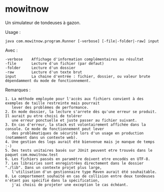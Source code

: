 # mowitnow
Un simulateur de tondeuses à gazon.

Usage :

    java com.mowitnow.program.Runner [-verbose] [-file|-folder|-raw] input

Avec :

    -verbose    Affichage d'information complémentaires au résultat
    -file       Lecture d'un fichier (par défaut)
    -folder     Lecture d'un dossier
    -raw        Lecture d'un texte brut
    input       La chaine d'entrée : fichier, dossier, ou valeur brute dépendamment du mode de fonctionnement.
    
Remarques :

    1. La méthode employée pour l'accès aux fichiers convient à des exemples de taille restreinte mais pourrait
       lever des problèmes de performance.
    2. En mode dossier, la lecture s'arrete dès qu'une erreur se produit. Il aurait pu etre choisi de tolérer
       une erreur ponctuelle et juste passer au fichier suivant.
    3. En cas d'erreur, la stack est volontairement affichée dans la console. Ce mode de fonctionnement peut lever
       des problématiques de sécurité lors d'un usage en production (notamment dans un contexte web).
    4. Une gestion des logs aurait été bienvenue mais je manque de temps :-)
    5. Des tests unitaires basés sur JUnit peuvent etre trouvés dans le paquet com.mowitnow.test
    6. Les fichiers passés en paramètre doivent etre encodés en UTF-8.
    7. Les librairies sont enregistrées directement dans le dossier "./lib". Dans un contexte projet plus large,
       l'utilisation d'un gestionnaire type Maven aurait été souhaitable.
    8. Le comportement souhaité en cas de collision entre deux tondeuses n'étant pas spécifié dans la spécification,
       j'ai choisi de projeter une exception le cas échéant.